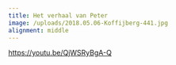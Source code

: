 ```yaml
---
title: Het verhaal van Peter
image: /uploads/2018.05.06-Koffijberg-441.jpg
alignment: middle
---
```


https://youtu.be/QjWSRyBgA-Q